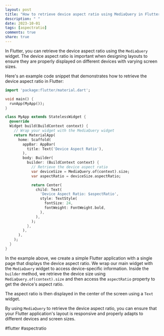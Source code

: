 ```yaml
---
layout: post
title: "How to retrieve device aspect ratio using MediaQuery in Flutter?"
description: " "
date: 2023-10-01
tags: [aspectratio]
comments: true
share: true
---
```


In Flutter, you can retrieve the device aspect ratio using the `MediaQuery` widget. The device aspect ratio is important when designing layouts to ensure they are properly displayed on different devices with varying screen sizes.

Here's an example code snippet that demonstrates how to retrieve the device aspect ratio in Flutter:

```dart
import 'package:flutter/material.dart';

void main() {
  runApp(MyApp());
}

class MyApp extends StatelessWidget {
  @override
  Widget build(BuildContext context) {
    // Wrap your widget with the MediaQuery widget
    return MaterialApp(
      home: Scaffold(
        appBar: AppBar(
          title: Text('Device Aspect Ratio'),
        ),
        body: Builder(
          builder: (BuildContext context) {
            // Retrieve the device aspect ratio
            var deviceSize = MediaQuery.of(context).size;
            var aspectRatio = deviceSize.aspectRatio;

            return Center(
              child: Text(
                'Device Aspect Ratio: $aspectRatio',
                style: TextStyle(
                  fontSize: 24,
                  fontWeight: FontWeight.bold,
                ),
              ),
            );
          },
        ),
      ),
    );
  }
}
```

In the example above, we create a simple Flutter application with a single page that displays the device aspect ratio. We wrap our main widget with the `MediaQuery` widget to access device-specific information. Inside the `builder` method, we retrieve the device size using `MediaQuery.of(context).size` and then access the `aspectRatio` property to get the device's aspect ratio.

The aspect ratio is then displayed in the center of the screen using a `Text` widget.

By using `MediaQuery` to retrieve the device aspect ratio, you can ensure that your Flutter application's layout is responsive and properly adapts to different devices and screen sizes.

#flutter #aspectratio